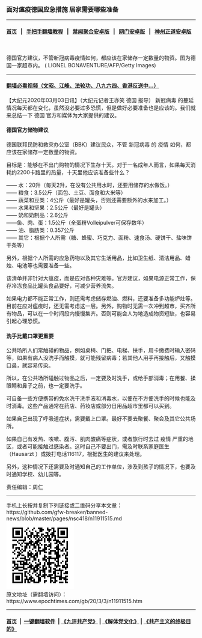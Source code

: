 ### 面对瘟疫德国应急措施 居家需要哪些准备
------------------------

#### [首页](https://github.com/gfw-breaker/banned-news/blob/master/README.md) &nbsp;&nbsp;|&nbsp;&nbsp; [手把手翻墙教程](https://github.com/gfw-breaker/guides/wiki) &nbsp;&nbsp;|&nbsp;&nbsp; [禁闻聚合安卓版](https://github.com/gfw-breaker/bn-android) &nbsp;&nbsp;|&nbsp;&nbsp; [网门安卓版](https://github.com/oGate2/oGate) &nbsp;&nbsp;|&nbsp;&nbsp; [神州正道安卓版](https://github.com/SzzdOgate/update) 



<div><img alt="" class="aligncenter wp-post-image" src="https://i.epochtimes.com/assets/uploads/2020/03/1301261233062133-e1553078941978-600x377.jpg"/>
<div class="red16 caption">
 <p>
  德国官方建议，不管新冠病毒疫情如何，都应该在家储存一定数量的物资。图为德国一家超市内。   ( LIONEL BONAVENTURE/AFP/Getty Images)
 </p>
</div>
</div><hr/>

#### [翻墙必看视频（文昭、江峰、法轮功、八九六四、香港反送中...）](https://github.com/gfw-breaker/banned-news/blob/master/pages/link3.md)

<div><p>
 【大纪元2020年03月03日讯】（大纪元记者王亦笑
 <ok href="https://www.epochtimes.com/gb/tag/%E5%BE%B7%E5%9B%BD.html">
  德国
 </ok>
 报导）
 <ok href="https://www.epochtimes.com/gb/tag/%E6%96%B0%E5%86%A0%E7%97%85%E6%AF%92.html">
  新冠病毒
 </ok>
 的蔓延情况每天都在变化，虽然没必要过多恐慌，但是做好必要准备也是应该的。我们就来总结一下
 <ok href="https://www.epochtimes.com/gb/tag/%E5%BE%B7%E5%9B%BD.html">
  德国
 </ok>
 官方和媒体为大家提供的建议。
</p>
<h4>
 德国官方储物建议
</h4>
<p>
 德国联邦民防和救灾办公室（BBK）建议民众，不管
 <ok href="https://www.epochtimes.com/gb/tag/%E6%96%B0%E5%86%A0%E7%97%85%E6%AF%92.html">
  新冠病毒
 </ok>
 的
 <ok href="https://www.epochtimes.com/gb/tag/%E7%96%AB%E6%83%85.html">
  疫情
 </ok>
 如何，都应该在家储存一定数量的物资。
</p>
<p>
 目标是：能够在不出门购物的情况下生存十天。对于一名成年人而言，如果每天消耗约2200卡路里的热量，十天里他应该准备些什么？
</p>
<p>
 —— 水：20升（每天2升，在没有公共用水时，还要用储存的水做饭。）
 <br/>
 —— 粮食：3.5公斤（面包、土豆、面食和大米等）
 <br/>
 —— 蔬菜和豆类：4公斤（最好是罐头，否则还需要额外的水来加工。）
 <br/>
 —— 水果和坚果：2.5公斤（最好是罐头）
 <br/>
 —— 奶和奶制品：2.6公斤
 <br/>
 ——鱼、肉、蛋：1.5公斤（全蛋粉Volleipulver可保存数年）
 <br/>
 —— 油、脂肪类：0.357公斤
 <br/>
 —— 其它：根据个人所需（糖、蜂蜜、巧克力、面粉、速食汤、硬饼干、盐味饼干条等）
</p>
<p>
 另外，根据个人所需的应急药物以及其它生活用品，比如卫生纸、清洁用品、蜡烛、电池等也需要准备一些。
</p>
<p>
 该清单并非针对大瘟疫，而是应对各种灾难等。官方建议，如果电源正常工作，保存冷冻食品比罐头食品要好，可减少营养流失。
</p>
<p>
 如果电力都不能正常工作，则还需考虑储存燃油、燃料，还要准备多功能炉灶等。目前在应对瘟疫时，还无需考虑这一层。另外，购物时无需一次冲到超市，买齐所有物品，可以在一个时间段内慢慢集齐。否则可能会人为地造成物资短缺，也容易引起心理恐慌。
</p>
<h4>
 洗手比戴口罩更重要
</h4>
<p>
 公共场所人们常触碰的物品，例如桌椅、门把、电梯、扶手，用卡缴费时输入密码等，如果有病人没洗手而触摸，就可能残留病毒；若其他人用手再接触后，又触摸口鼻，就容易传染。
</p>
<p>
 所以，在公共场所碰触过物品之后，一定要及时洗手，或给手部消毒；在用餐、揉眼睛和鼻子之前，也一定要洗手。
</p>
<p>
 可自备一些方便携带的免水洗干洗手液和消毒水，以便在不方便洗手的时候也能及时消毒。这些产品通常在药店、药妆店或部分日用品超市里都可以买到。
</p>
<p>
 如果自己出现了呼吸道症状，需要戴上口罩。最好不要去聚餐、聚会及其它公共场所。
</p>
<p>
 如果自己有发热、咳嗽、腹泻、肌肉酸痛等症状，或者旅行时去过
 <ok href="https://www.epochtimes.com/gb/tag/%E7%96%AB%E6%83%85.html">
  疫情
 </ok>
 严重的地区，或者可能接触过感染者。这时自己不要出门，需及时联系家庭医生（Hausarzt ）或拨打电话116117，根据医生的建议来处理。
</p>
<p>
 另外，这种情况下还需要及时通知自己的工作单位，涉及到孩子的情况下，也要及时通知学校、幼儿园等。
</p>
<p>
 责任编辑：周仁
</p>
</div>
<hr/>
手机上长按并复制下列链接或二维码分享本文章：<br/>
https://github.com/gfw-breaker/banned-news/blob/master/pages/nsc418/n11911515.md <br/>
<a href='https://github.com/gfw-breaker/banned-news/blob/master/pages/nsc418/n11911515.md'><img src='https://github.com/gfw-breaker/banned-news/blob/master/pages/nsc418/n11911515.md.png'/></a> <br/>
原文地址（需翻墙访问）：https://www.epochtimes.com/gb/20/3/3/n11911515.htm


------------------------
#### [首页](https://github.com/gfw-breaker/banned-news/blob/master/README.md) &nbsp;|&nbsp; [一键翻墙软件](https://github.com/gfw-breaker/nogfw/blob/master/README.md) &nbsp;| [《九评共产党》](https://github.com/gfw-breaker/9ping.md/blob/master/README.md#九评之一评共产党是什么) | [《解体党文化》](https://github.com/gfw-breaker/jtdwh.md/blob/master/README.md) | [《共产主义的终极目的》](https://github.com/gfw-breaker/gczydzjmd.md/blob/master/README.md)


<img src='http://gfw-breaker.win/banned-news/pages/nsc418/n11911515.md' width='0px' height='0px'/>